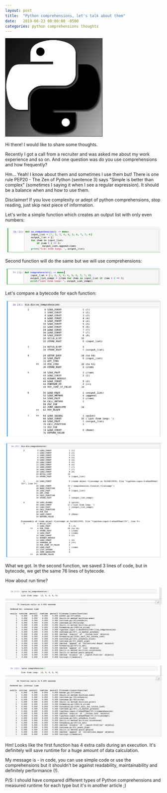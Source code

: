 ```yaml
---
layout: post
title:  "Python comprehensions, let's talk about them"
date:   2019-06-23 00:00:00 -0500
categories: python comprehensions thoughts 
---
```

![yin-yang](/assets/yin-yang.png "The Yin and Yang of Python") <br>

Hi there! I would like to share some thoughts.

Recently I got a call from a recruiter and was asked me about my work experience and so on. 
And one question was do you use comprehensions and how frequently?

Hm... Yeah!
I know about them and sometimes I use them but! 
There is one rule PEP20 - The Zen of Python (sentence 3) says "Simple is better than complex" (sometimes I saying it when I see a regular expression). 
It should be a balance when and how to use them.


Disclaimer! If you love complexity or adept of python comprehensions, stop reading, just skip next piece of information.

Let's write a simple function which creates an output list with only even numbers:

![no-comprehension](/assets/python-no-comprehension.png "No comprehension") <br>

Second function will do the same but we will use comprehensions:

![comprehension](/assets/python-comprehension.png "With comprehension") <br>

Let's compare a bytecode for each function:

![dis-no-comprehension](/assets/dis-no-comprehension.png "Dis no comprehension") <br>

![dis-comprehension](/assets/dis-comprehension.png "Dis comprehension") <br>

What we got. In the second function, we saved 3 lines of code, but in bytecode, we get the same 76 lines of bytecode.

How about run time?

![prun-no-comprehension](/assets/prun-no-comprehension.png "prun no comprehension") <br>

![prun-comprehension](/assets/prun-comprehension.png "prun comprehension") <br>

Hm! 
Looks like the first function has 4 extra calls during an execution. 
It's definitely will save runtime for a huge amount of data calculation.

My message is - in code, you can use simple code or use the comprehensions but it shouldn't be against readability, maintainability and definitely performance (!).

P/S: I should have compared different types of Python comprehensions and measured runtime for each type but it's in another article ;)
